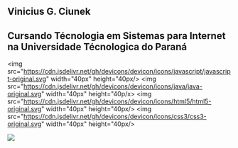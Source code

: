 ## Vinicius G. Ciunek
## Cursando Técnologia em Sistemas para Internet  na Universidade Técnologica do Paraná
<img src="https://cdn.jsdelivr.net/gh/devicons/devicon/icons/javascript/javascript-original.svg" width="40px" height="40px/>
<img src="https://cdn.jsdelivr.net/gh/devicons/devicon/icons/java/java-original.svg" width="40px" height="40p/x>
<img src="https://cdn.jsdelivr.net/gh/devicons/devicon/icons/html5/html5-original.svg" width="40px" height="40px/>
<img src="https://cdn.jsdelivr.net/gh/devicons/devicon/icons/css3/css3-original.svg" width="40px" height="40px/>


<div>
<a href="https://instagram.com/vinicius_ciunek" target="_blank"><img src="https://img.shields.io/badge/-Instagram-%23E4405F?style=for-the-badge&logo=instagram&logoColor=white" target="_blank"></a>
</div>

